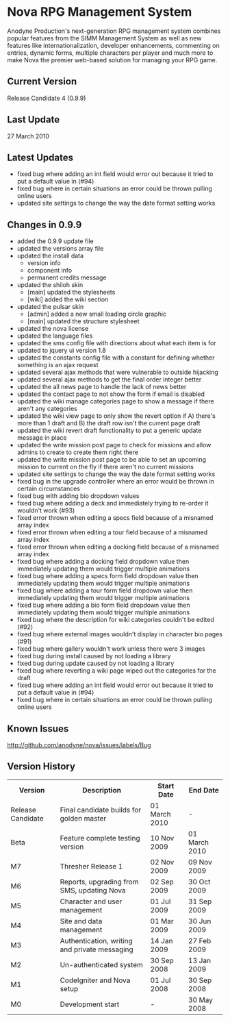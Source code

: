 Nova RPG Management System
==========================
Anodyne Production's next-generation RPG management system combines popular features from the SIMM Management System as well as new features like internationalization, developer enhancements, commenting on entries, dynamic forms, multiple characters per player and much more to make Nova the premier web-based solution for managing your RPG game.

Current Version
---------------
Release Candidate 4 (0.9.9)

Last Update
-----------
27 March 2010

Latest Updates
--------------
* fixed bug where adding an int field would error out because it tried to put a default value in (#94)
* fixed bug where in certain situations an error could be thrown pulling online users
* updated site settings to change the way the date format setting works

Changes in 0.9.9
----------------
* added the 0.9.9 update file
* updated the versions array file
* updated the install data
    * version info
    * component info
    * permanent credits message
* updated the shiloh skin
    * [main] updated the stylesheets
    * [wiki] added the wiki section
* updated the pulsar skin
    * [admin] added a new small loading circle graphic
    * [main] updated the structure stylesheet
* updated the nova license
* updated the language files
* updated the sms config file with directions about what each item is for
* updated to jquery ui version 1.8
* updated the constants config file with a constant for defining whether something is an ajax request
* updated several ajax methods that were vulnerable to outside hijacking
* updated several ajax methods to get the final order integer better
* updated the all news page to handle the lack of news better
* updated the contact page to not show the form if email is disabled
* updated the wiki manage categories page to show a message if there aren't any categories
* updated the wiki view page to only show the revert option if A) there's more than 1 draft and B) the draft row isn't the current page draft
* updated the wiki revert draft functionality to put a generic update message in place
* updated the write mission post page to check for missions and allow admins to create to create them right there
* updated the write mission post page to be able to set an upcoming mission to current on the fly if there aren't no current missions
* updated site settings to change the way the date format setting works
* fixed bug in the upgrade controller where an error would be thrown in certain circumstances
* fixed bug with adding bio dropdown values
* fixed bug where adding a deck and immediately trying to re-order it wouldn't work (#93)
* fixed error thrown when editing a specs field because of a misnamed array index
* fixed error thrown when editing a tour field because of a misnamed array index
* fixed error thrown when editing a docking field because of a misnamed array index
* fixed bug where adding a docking field dropdown value then immediately updating them would trigger multiple animations
* fixed bug where adding a specs form field dropdown value then immediately updating them would trigger multiple animations
* fixed bug where adding a tour form field dropdown value then immediately updating them would trigger multiple animations
* fixed bug where adding a bio form field dropdown value then immediately updating them would trigger multiple animations
* fixed bug where the description for wiki categories couldn't be edited (#92)
* fixed bug where external images wouldn't display in character bio pages (#91)
* fixed bug where gallery wouldn't work unless there were 3 images
* fixed bug during install caused by not loading a library
* fixed bug during update caused by not loading a library
* fixed bug where reverting a wiki page wiped out the categories for the draft
* fixed bug where adding an int field would error out because it tried to put a default value in (#94)
* fixed bug where in certain situations an error could be thrown pulling online users

Known Issues
------------
http://github.com/anodyne/nova/issues/labels/Bug

Version History
---------------
<table>
	<tr>
		<th>Version</th><th>Description</th><th>Start Date</th><th>End Date</th>
	</tr>
	<tr>
		<td>Release Candidate</td><td>Final candidate builds for golden master</td><td>01 March 2010</td><td>-</td>
	</tr>
	<tr>
		<td>Beta</td><td>Feature complete testing version</td><td>10 Nov 2009</td><td>01 March 2010</td>
	</tr>
	<tr>
		<td>M7</td><td>Thresher Release 1</td><td>02 Nov 2009</td><td>09 Nov 2009</td>
	</tr>
	<tr>
		<td>M6</td><td>Reports, upgrading from SMS, updating Nova</td><td>02 Sep 2009</td><td>30 Oct 2009</td>
	</tr>
	<tr>
		<td>M5</td><td>Character and user management</td><td>01 Jul 2009</td><td>31 Sep 2009</td>
	</tr>
	<tr>
		<td>M4</td><td>Site and data management</td><td>01 Mar 2009</td><td>30 Jun 2009</td>
	</tr>
	<tr>
		<td>M3</td><td>Authentication, writing and private messaging</td><td>14 Jan 2009</td><td>27 Feb 2009</td>
	</tr>
	<tr>
		<td>M2</td><td>Un-authenticated system</td><td>30 Sep 2008</td><td>13 Jan 2009</td>
	</tr>
	<tr>
		<td>M1</td><td>CodeIgniter and Nova setup</td><td>01 Jul 2008</td><td>30 Sep 2008</td>
	</tr>
	<tr>
		<td>M0</td><td>Development start</td><td>-</td><td>30 May 2008</td>
	</tr>
</table>